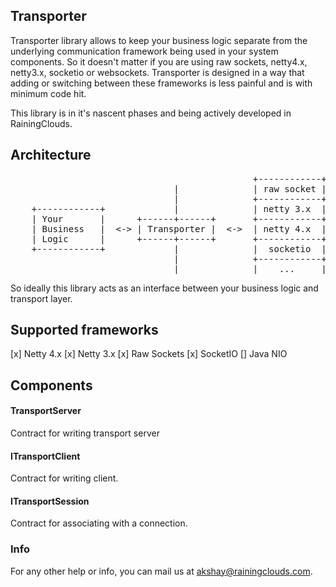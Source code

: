 ## Transporter

Transporter library allows to keep your business logic separate from the underlying communication framework
being used in your system components. So it doesn't matter if you are using  raw sockets, netty4.x, netty3.x, socketio
or websockets. Transporter is designed in a way that adding or switching between these frameworks is less painful and
is with minimum code hit.

This library is in it's nascent phases and being actively developed in RainingClouds.


## Architecture

<pre>
                                              +------------+
                               |              | raw socket |
                               |              +------------+
    +------------+             |              | netty 3.x  |
    | Your       |      +------+------+       +------------+
    | Business   |  <-> | Transporter |  <->  | netty 4.x  |
    | Logic      |      +------+------+       +------------+
    +------------+             |              |  socketio  |
                               |              +------------+
                               |              |    ...     |
</pre>

So ideally this library acts as an interface between your business logic and transport layer.


## Supported frameworks

[x] Netty 4.x
[x] Netty 3.x
[x] Raw Sockets
[x] SocketIO
[]  Java NIO


## Components

#### TransportServer

Contract for writing transport server


#### ITransportClient

Contract for writing client.


#### ITransportSession

Contract for associating with a connection.

### Info

For any other help or info, you can mail us at akshay@rainingclouds.com.